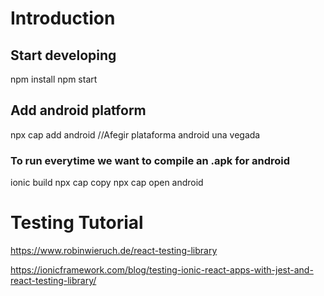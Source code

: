 # Introduction

## Start developing
npm install
npm start

## Add android platform
npx cap add android  //Afegir plataforma android  una vegada

### To run everytime we want to compile an .apk for android
ionic build
npx cap copy 
npx cap open android 

# Testing Tutorial
https://www.robinwieruch.de/react-testing-library

https://ionicframework.com/blog/testing-ionic-react-apps-with-jest-and-react-testing-library/
